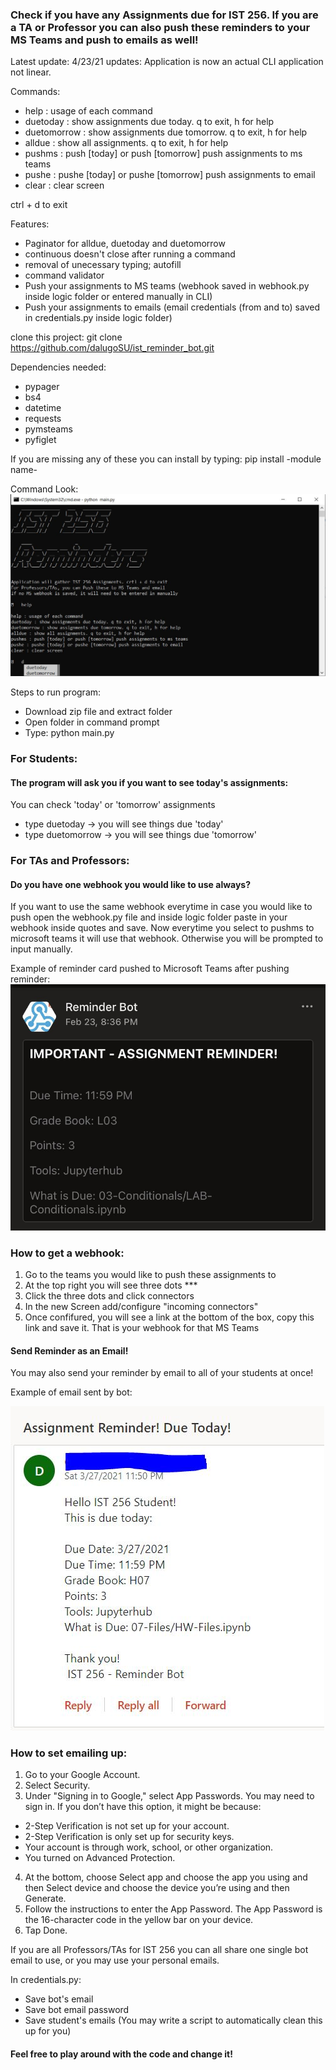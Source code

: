 ### Check if you have any Assignments due for IST 256. If you are a TA or Professor you can also push these reminders to your MS Teams and push to emails as well!

Latest update: 4/23/21
updates: Application is now an actual CLI application not linear.


Commands:

- help : usage of each command
- duetoday : show assignments due today. q to exit, h for help
- duetomorrow : show assignments due tomorrow. q to exit, h for help
- alldue : show all assignments. q to exit, h for help
- pushms : push [today] or push [tomorrow] push assignments to ms teams
- pushe : pushe [today] or pushe [tomorrow] push assignments to email
- clear : clear screen

ctrl + d to exit

Features:
- Paginator for alldue, duetoday and duetomorrow
- continuous doesn't close after running a command
- removal of unecessary typing; autofill
- command validator
- Push your assignments to MS teams (webhook saved in webhook.py inside logic folder or entered manually in CLI)
- Push your assignments to emails (email credentials (from and to) saved in credentials.py inside logic folder)

clone this project: git clone https://github.com/dalugoSU/ist_reminder_bot.git

Dependencies needed:
- pypager
- bs4
- datetime
- requests
- pymsteams
- pyfiglet

If you are missing any of these you can install by typing:
pip install -module name-

Command Look:
![Alt text](examples/cli_example.JPG?raw=true "Example Command")

Steps to run program:
- Download zip file and extract folder
- Open folder in command prompt
- Type: python main.py

### For Students:
#### The program will ask you if you want to see today's assignments:
You can check 'today' or 'tomorrow' assignments
- type duetoday -> you will see things due 'today'
- type duetomorrow -> you will see things due 'tomorrow'

### For TAs and Professors:
#### Do you have one webhook you would like to use always?

If you want to use the same webhook everytime in case you would like to push open the webhook.py file and inside logic folder paste in your webhook inside quotes and save. Now everytime you select to pushms to microsoft teams it will use that webhook. Otherwise you will be prompted to input manually.

Example of reminder card pushed to Microsoft Teams after pushing reminder:
![Alt text](examples/card_example.jpg?raw=true "Example Card")

### How to get a webhook:
1) Go to the teams you would like to push these assignments to
2) At the top right you will see three dots ***
3) Click the three dots and click connectors
4) In the new Screen add/configure "incoming connectors"
5) Once confifured, you will see a link at the bottom of the box, copy this link and save it. That is your webhook for that MS Teams

#### Send Reminder as an Email!

You may also send your reminder by email to all of your students at once!

Example of email sent by bot:

![Alt text](examples/email_example.JPG?raw=true "Example email")


### How to set emailing up:
1) Go to your Google Account.
2) Select Security.
3) Under "Signing in to Google," select App Passwords. You may need to sign in. If you don’t have this option, it might be because:
- 2-Step Verification is not set up for your account.
- 2-Step Verification is only set up for security keys.
- Your account is through work, school, or other organization.
- You turned on Advanced Protection.
4) At the bottom, choose Select app and choose the app you using and then Select device and choose the device you’re using and then Generate.
5) Follow the instructions to enter the App Password. The App Password is the 16-character code in the yellow bar on your device.
6) Tap Done.

If you are all Professors/TAs for IST 256 you can all share one single bot email to use, or you may use your personal emails.

In credentials.py:
- Save bot's email
- Save bot email password
- Save student's emails (You may write a script to automatically clean this up for you)

#### Feel free to play around with the code and change it!
